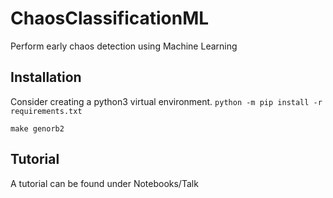 # ChaosClassificationML
Perform early chaos detection using Machine Learning

## Installation
Consider creating a python3 virtual environment.
`python -m pip install -r requirements.txt`

`make genorb2`

## Tutorial
A tutorial can be found under Notebooks/Talk
